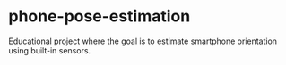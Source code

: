 # phone-pose-estimation
Educational project where the goal is to estimate smartphone orientation using built-in sensors.
